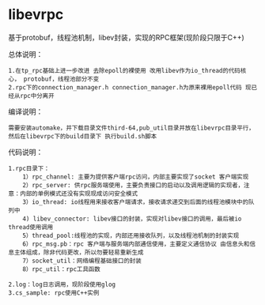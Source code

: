 # libevrpc
基于protobuf，线程池机制，libev封装，实现的RPC框架(现阶段只限于C++)

总体说明：

    1.在tp_rpc基础上进一步改进 去除epoll的裸使用 改用libev作为io_thread的代码核心， protobuf，线程池部分不变
    2.rpc下的connection_manager.h connection_manager.h为原来裸用epoll代码 现已经从rpc中分离开

编译说明：

    需要安装automake，并下载目录文件third-64,pub_util目录并放在libevrpc目录平行，然后在libevrpc下的build目录下 执行build.sh脚本


代码说明：

    1.rpc目录下：
        1）rpc_channel: 主要为提供客户端rpc访问，内部主要实现了socket 客户端实现
        2）rpc_server: 供rpc服务端使用，主要负责接口的启动以及调用逻辑的实现者，注意：内部的单例模式还没有实现现成访问安全模式
        3）io_thread: io线程用来接收客户端请求，接收请求递交到后面的线程池模块中的队列中
        4) libev_connector: libev接口的封装，实现对libev接口的调用，最后被io thread使用调用 
        5）thread_pool:线程池的实现，内部还用接收队列，以及线程池机制的封装实现
        6）rpc_msg.pb：rpc 客户端与服务端内部通信使用，主要定义通信协议 由信息头和信息主体组成，除非代码更改，所以勿要轻易重新生成
        7）socket_util：网络编程基础接口的封装
        8）rpc_util：rpc工具函数
        
    2.log：log日志调用，现阶段使用glog
    3.cs_sample: rpc使用C++实例
